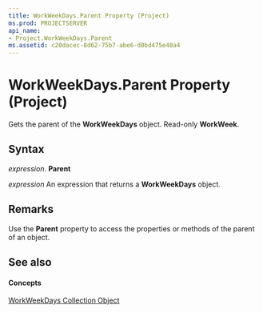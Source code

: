 ```yaml
---
title: WorkWeekDays.Parent Property (Project)
ms.prod: PROJECTSERVER
api_name:
- Project.WorkWeekDays.Parent
ms.assetid: c20dacec-8d62-75b7-abe6-d0bd475e48a4
---
```



# WorkWeekDays.Parent Property (Project)

Gets the parent of the  **WorkWeekDays** object. Read-only **WorkWeek**.


## Syntax

 _expression_. **Parent**

 _expression_ An expression that returns a **WorkWeekDays** object.


## Remarks

Use the  **Parent** property to access the properties or methods of the parent of an object.


## See also


#### Concepts


[WorkWeekDays Collection Object](workweekdays-object-project.md)
